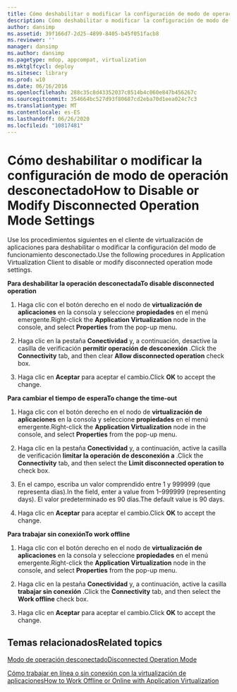```yaml
---
title: Cómo deshabilitar o modificar la configuración de modo de operación desconectado
description: Cómo deshabilitar o modificar la configuración de modo de operación desconectado
author: dansimp
ms.assetid: 39f166d7-2d25-4899-8405-b45f051facb8
ms.reviewer: ''
manager: dansimp
ms.author: dansimp
ms.pagetype: mdop, appcompat, virtualization
ms.mktglfcycl: deploy
ms.sitesec: library
ms.prod: w10
ms.date: 06/16/2016
ms.openlocfilehash: 288c35c8d43352037c8514b4c060e847b456267c
ms.sourcegitcommit: 354664bc527d93f80687cd2eba70d1eea024c7c3
ms.translationtype: MT
ms.contentlocale: es-ES
ms.lasthandoff: 06/26/2020
ms.locfileid: "10817481"
---
```

# <span data-ttu-id="6ed47-103">Cómo deshabilitar o modificar la configuración de modo de operación desconectado</span><span class="sxs-lookup"><span data-stu-id="6ed47-103">How to Disable or Modify Disconnected Operation Mode Settings</span></span>


<span data-ttu-id="6ed47-104">Use los procedimientos siguientes en el cliente de virtualización de aplicaciones para deshabilitar o modificar la configuración del modo de funcionamiento desconectado.</span><span class="sxs-lookup"><span data-stu-id="6ed47-104">Use the following procedures in Application Virtualization Client to disable or modify disconnected operation mode settings.</span></span>

**<span data-ttu-id="6ed47-105">Para deshabilitar la operación desconectada</span><span class="sxs-lookup"><span data-stu-id="6ed47-105">To disable disconnected operation</span></span>**

1.  <span data-ttu-id="6ed47-106">Haga clic con el botón derecho en el nodo de **virtualización de aplicaciones** en la consola y seleccione **propiedades** en el menú emergente.</span><span class="sxs-lookup"><span data-stu-id="6ed47-106">Right-click the **Application Virtualization** node in the console, and select **Properties** from the pop-up menu.</span></span>

2.  <span data-ttu-id="6ed47-107">Haga clic en la pestaña **Conectividad** y, a continuación, desactive la casilla de verificación **permitir operación de desconexión** .</span><span class="sxs-lookup"><span data-stu-id="6ed47-107">Click the **Connectivity** tab, and then clear **Allow disconnected operation** check box.</span></span>

3.  <span data-ttu-id="6ed47-108">Haga clic en **Aceptar** para aceptar el cambio.</span><span class="sxs-lookup"><span data-stu-id="6ed47-108">Click **OK** to accept the change.</span></span>

**<span data-ttu-id="6ed47-109">Para cambiar el tiempo de espera</span><span class="sxs-lookup"><span data-stu-id="6ed47-109">To change the time-out</span></span>**

1.  <span data-ttu-id="6ed47-110">Haga clic con el botón derecho en el nodo de **virtualización de aplicaciones** en la consola y seleccione **propiedades** en el menú emergente.</span><span class="sxs-lookup"><span data-stu-id="6ed47-110">Right-click the **Application Virtualization** node in the console, and select **Properties** from the pop-up menu.</span></span>

2.  <span data-ttu-id="6ed47-111">Haga clic en la pestaña **Conectividad** y, a continuación, active la casilla de verificación **limitar la operación de desconexión a** .</span><span class="sxs-lookup"><span data-stu-id="6ed47-111">Click the **Connectivity** tab, and then select the **Limit disconnected operation to** check box.</span></span>

3.  <span data-ttu-id="6ed47-112">En el campo, escriba un valor comprendido entre 1 y 999999 (que representa días).</span><span class="sxs-lookup"><span data-stu-id="6ed47-112">In the field, enter a value from 1–999999 (representing days).</span></span> <span data-ttu-id="6ed47-113">El valor predeterminado es 90 días.</span><span class="sxs-lookup"><span data-stu-id="6ed47-113">The default value is 90 days.</span></span>

4.  <span data-ttu-id="6ed47-114">Haga clic en **Aceptar** para aceptar el cambio.</span><span class="sxs-lookup"><span data-stu-id="6ed47-114">Click **OK** to accept the change.</span></span>

**<span data-ttu-id="6ed47-115">Para trabajar sin conexión</span><span class="sxs-lookup"><span data-stu-id="6ed47-115">To work offline</span></span>**

1.  <span data-ttu-id="6ed47-116">Haga clic con el botón derecho en el nodo de **virtualización de aplicaciones** en la consola y seleccione **propiedades** en el menú emergente.</span><span class="sxs-lookup"><span data-stu-id="6ed47-116">Right-click the **Application Virtualization** node in the console, and select **Properties** from the pop-up menu.</span></span>

2.  <span data-ttu-id="6ed47-117">Haga clic en la pestaña **Conectividad** y, a continuación, active la casilla **trabajar sin conexión** .</span><span class="sxs-lookup"><span data-stu-id="6ed47-117">Click the **Connectivity** tab, and then select the **Work offline** check box.</span></span>

3.  <span data-ttu-id="6ed47-118">Haga clic en **Aceptar** para aceptar el cambio.</span><span class="sxs-lookup"><span data-stu-id="6ed47-118">Click **OK** to accept the change.</span></span>

## <span data-ttu-id="6ed47-119">Temas relacionados</span><span class="sxs-lookup"><span data-stu-id="6ed47-119">Related topics</span></span>


[<span data-ttu-id="6ed47-120">Modo de operación desconectado</span><span class="sxs-lookup"><span data-stu-id="6ed47-120">Disconnected Operation Mode</span></span>](disconnected-operation-mode.md)

[<span data-ttu-id="6ed47-121">Cómo trabajar en línea o sin conexión con la virtualización de aplicaciones</span><span class="sxs-lookup"><span data-stu-id="6ed47-121">How to Work Offline or Online with Application Virtualization</span></span>](how-to-work-offline-or-online-with-application-virtualization.md)

 

 





